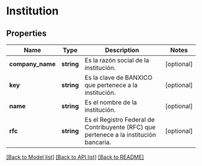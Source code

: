 # Institution

## Properties
Name | Type | Description | Notes
------------ | ------------- | ------------- | -------------
**company_name** | **string** | Es la razón social de la institución. | [optional] 
**key** | **string** | Es la clave de BANXICO que pertenece a la institución. | [optional] 
**name** | **string** | Es el nombre de la institución. | [optional] 
**rfc** | **string** | Es el Registro Federal de Contribuyente (RFC) que pertenece a la institución bancaria. | [optional] 

[[Back to Model list]](../../README.md#documentation-for-models) [[Back to API list]](../../README.md#documentation-for-api-endpoints) [[Back to README]](../../README.md)

